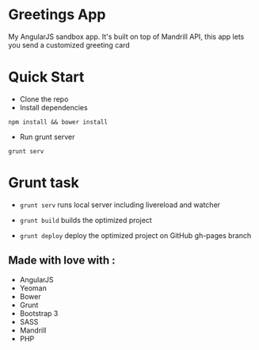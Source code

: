 Greetings App
==============

My AngularJS sandbox app. It's built on top of Mandrill API, this app lets you send a customized greeting card 



# Quick Start #

* Clone the repo
* Install dependencies
```
npm install && bower install
```
* Run grunt server 
 ```
grunt serv
```

# Grunt task #

- `grunt serv` runs local server including livereload and watcher

- `grunt build` builds the optimized project

- `grunt deploy` deploy the optimized project on GitHub gh-pages branch



## Made with love with : ## 
* AngularJS
* Yeoman 
* Bower 
* Grunt 
* Bootstrap 3
* SASS
* Mandrill
* PHP
